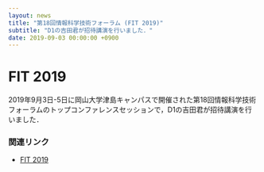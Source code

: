 ```yaml
---
layout: news
title: "第18回情報科学技術フォーラム (FIT 2019)"
subtitle: "D1の吉田君が招待講演を行いました．"
date: 2019-09-03 00:00:00 +0900
---
```


# FIT 2019
2019年9月3日-5日に岡山大学津島キャンパスで開催された第18回情報科学技術フォーラムのトップコンファレンスセッションで，D1の吉田君が招待講演を行いました．

### 関連リンク
* [FIT 2019](https://www.ipsj.or.jp/event/fit/fit2019/FIT2019program_web/data/html/event/eventTCS3.html)
